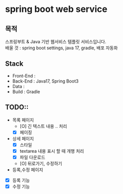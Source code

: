# spring boot web service

## 목적
스프링부트 & Java 기반 웹서비스 템플릿 서비스입니다.  
배울 것 : spring boot settings, java 17, gradle, 배포 자동화

## Stack
- Front-End : 
- Back-End : Java17, Spring Boot3
- Data : 
- Build : Gradle

## TODO::
 - 목록 페이지
   - [O] 긴 텍스트 내용 .. 처리
   - [X] 페이징
 - 상세 페이지
   - [X] 스타일
   - [X] textarea 내용 표시 할 때 개행 처리
   - [X] 파일 다운로드
   - [O] 뒤로가기, 수정하기
 - 등록,수정 페이지
  - [X] 등록 기능
  - [X] 수정 기능
